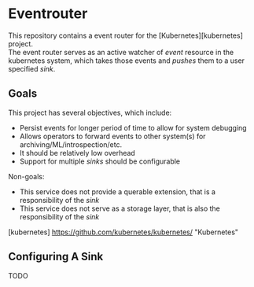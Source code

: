 # Eventrouter

This repository contains a event router for the [Kubernetes][kubernetes] project.  
The event router serves as an active watcher of _event_ resource in the kubernetes system, 
which takes those events and _pushes_ them to a user specified _sink_.  

## Goals

This project has several objectives, which include: 

* Persist events for longer period of time to allow for system debugging
* Allows operators to forward events to other system(s) for archiving/ML/introspection/etc. 
* It should be relatively low overhead
* Support for multiple _sinks_ should be configurable

Non-goals: 

* This service does not provide a querable extension, that is a responsibility of the 
_sink_
* This service does not serve as a storage layer, that is also the responsibility of the _sink_

[kubernetes] https://github.com/kubernetes/kubernetes/ "Kubernetes"

## Configuring A Sink 
TODO 
